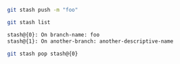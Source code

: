 ```zsh
git stash push -m "foo"
```

```zsh
git stash list
```

```zsh
stash@{0}: On branch-name: foo
stash@{1}: On another-branch: another-descriptive-name
```

```zsh
git stash pop stash@{0}
```